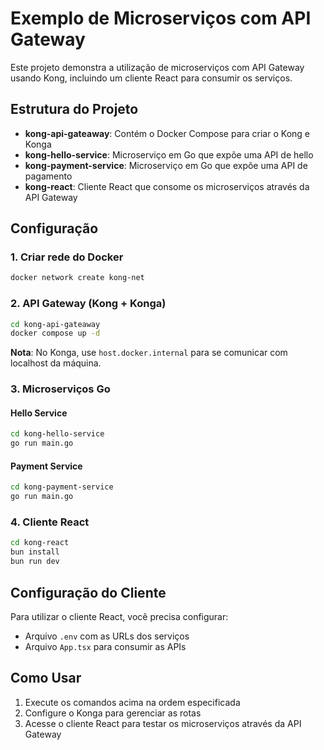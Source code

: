 # Exemplo de Microserviços com API Gateway

Este projeto demonstra a utilização de microserviços com API Gateway usando Kong, incluindo um cliente React para consumir os serviços.

## Estrutura do Projeto

- **kong-api-gateaway**: Contém o Docker Compose para criar o Kong e Konga
- **kong-hello-service**: Microserviço em Go que expõe uma API de hello
- **kong-payment-service**: Microserviço em Go que expõe uma API de pagamento
- **kong-react**: Cliente React que consome os microserviços através da API Gateway

## Configuração

### 1. Criar rede do Docker

```bash
docker network create kong-net
```

### 2. API Gateway (Kong + Konga)

```bash
cd kong-api-gateaway
docker compose up -d
```

**Nota**: No Konga, use `host.docker.internal` para se comunicar com localhost da máquina.

### 3. Microserviços Go

#### Hello Service

```bash
cd kong-hello-service
go run main.go
```

#### Payment Service

```bash
cd kong-payment-service
go run main.go
```

### 4. Cliente React

```bash
cd kong-react
bun install
bun run dev
```

## Configuração do Cliente

Para utilizar o cliente React, você precisa configurar:

- Arquivo `.env` com as URLs dos serviços
- Arquivo `App.tsx` para consumir as APIs

## Como Usar

1. Execute os comandos acima na ordem especificada
2. Configure o Konga para gerenciar as rotas
3. Acesse o cliente React para testar os microserviços através da API Gateway
